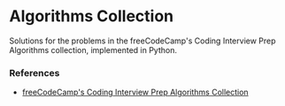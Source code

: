 <h1>Algorithms Collection</h1>

<p>Solutions for the problems in the freeCodeCamp's Coding Interview Prep Algorithms collection, implemented in Python.</p>

<h3>References</h3>
<ul>
  <li><a href="https://www.freecodecamp.org/learn/coding-interview-prep/#algorithms">
    freeCodeCamp's Coding Interview Prep Algorithms Collection
  </a></li>
</ul>
